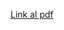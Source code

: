 [Link al pdf](https://cdn.discordapp.com/attachments/1148357689466962080/1164332100506374224/ISW_P_TP08_SCRUM.pdf?ex=6542d3c5&is=65305ec5&hm=6cd7778ec75f8aba6203c2eb788a2af059e0a87ad2e11599182f763ca93b30b4&)
